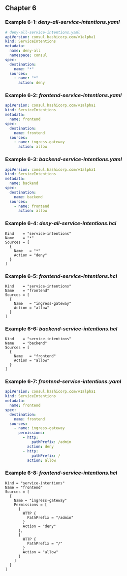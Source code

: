 ## Chapter 6

### Example 6-1: _deny-all-service-intentions.yaml_

```yaml
# deny-all-service-intentions.yaml
apiVersion: consul.hashicorp.com/v1alpha1
kind: ServiceIntentions
metadata:
  name: deny-all
  namespace: consul
spec:
  destination:
    name: "*"
  sources:
    - name: "*"
      action: deny
```

### Example 6-2: _frontend-service-intentions.yaml_

```yaml
apiVersion: consul.hashicorp.com/v1alpha1
kind: ServiceIntentions
metadata:
  name: frontend
spec:
  destination:
    name: frontend
  sources:
    - name: ingress-gateway
      action: allow
```

### Example 6-3: _backend-service-intentions.yaml_

```yaml
apiVersion: consul.hashicorp.com/v1alpha1
kind: ServiceIntentions
metadata:
  name: backend
spec:
  destination:
    name: backend
  sources:
    - name: frontend
      action: allow
```

### Example 6-4: _deny-all-service-intentions.hcl_

```hcl
Kind    = "service-intentions"
Name    = "*"
Sources = [
  {
    Name   = "*"
    Action = "deny"
  }
]
```

### Example 6-5: _frontend-service-intentions.hcl_

```hcl
Kind    = "service-intentions"
Name    = "frontend"
Sources = [
  {
    Name   = "ingress-gateway"
    Action = "allow"
  }
]
```

### Example 6-6: _backend-service-intentions.hcl_

```hcl
Kind    = "service-intentions"
Name    = "backend"
Sources = [
  {
    Name   = "frontend"
    Action = "allow"
  }
]
```

### Example 6-7: _frontend-service-intentions.yaml_

```yaml
apiVersion: consul.hashicorp.com/v1alpha1
kind: ServiceIntentions
metadata:
  name: frontend
spec:
  destination:
    name: frontend
  sources:
    - name: ingress-gateway
      permissions:
        - http:
            pathPrefix: /admin
          action: deny
        - http:
            pathPrefix: /
          action: allow
```

### Example 6-8: _frontend-service-intentions.hcl_

```hcl
Kind = "service-intentions"
Name = "frontend"
Sources = [
  {
    Name = "ingress-gateway"
    Permissions = [
      {
        HTTP {
          PathPrefix = "/admin"
        }
        Action = "deny"
      },
      {
        HTTP {
          PathPrefix = "/"
        }
        Action = "allow"
      }
    ]
  }
]
```
